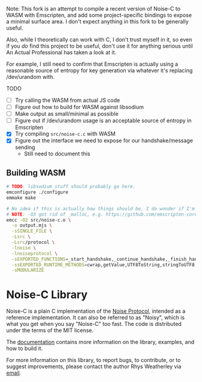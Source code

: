 Note: This fork is an attempt to compile a recent version of Noise-C to WASM with Emscripten, and add some project-specific bindings to expose a minimal surface area. I don't expect anything in this fork to be generally useful.

Also, while I theoretically can work with C, I don't trust myself in it, so even if you _do_ find this project to be useful, don't use it for anything serious until An Actual Professional has taken a look at it.

For example, I still need to confirm that Emscripten is actually using a reasonable source of entropy for key generation via whatever it's replacing /dev/urandom with.

TODO

- [ ] Try calling the WASM from actual JS code
- [ ] Figure out how to build for WASM against libsodium
- [ ] Make output as small/minimal as possible
- [ ] Figure out if /dev/urandom usage is an acceptable source of entropy in Emscripten
- [x] Try compiling `src/noise-c.c` with WASM
- [x] Figure out the interface we need to expose for our handshake/message sending
  - Still need to document this

## Building WASM

```bash
# TODO: libsodium stuff should probably go here.
emconfigure ./configure
emmake make

# No idea if this is actually how things should be, I do wonder if I'm just messing up the automake files.
# NOTE: -O3 got rid of _malloc, e.g. https://github.com/emscripten-core/emscripten/issues/6882
emcc -O2 src/noise-c.o \
  -o output.mjs \
  -sSINGLE_FILE \
  -Lsrc \
  -Lsrc/protocol \
  -lnoise \
  -lnoiseprotocol \
  -sEXPORTED_FUNCTIONS=_start_handshake,_continue_handshake,_finish_handshake,_malloc,_free \
  -ssEXPORTED_RUNTIME_METHODS=cwrap,getValue,UTF8ToString,stringToUTF8 \
  -sMODULARIZE
```

Noise-C Library
===============

Noise-C is a plain C implementation of the
[Noise Protocol](http://noiseprotocol.org), intended as a
reference implementation.  It can also be referred to as "Noisy",
which is what you get when you say "Noise-C" too fast.  The code is
distributed under the terms of the MIT license.

The [documentation](http://rweather.github.io/noise-c/index.html)
contains more information on the library, examples, and how to build it.

For more information on this library, to report bugs, to contribute,
or to suggest improvements, please contact the author Rhys Weatherley via
[email](mailto:rhys.weatherley@gmail.com).
